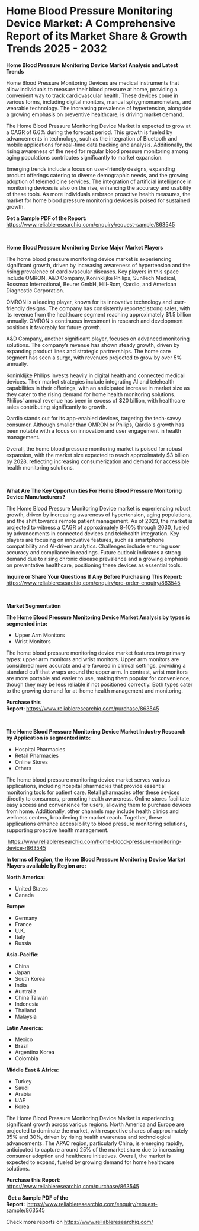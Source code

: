 <p><h1>Home Blood Pressure Monitoring Device Market: A Comprehensive Report of its Market Share & Growth Trends 2025 - 2032</h1></p><p><strong>Home Blood Pressure Monitoring Device Market Analysis and Latest Trends</strong></p>
<p><p>Home Blood Pressure Monitoring Devices are medical instruments that allow individuals to measure their blood pressure at home, providing a convenient way to track cardiovascular health. These devices come in various forms, including digital monitors, manual sphygmomanometers, and wearable technology. The increasing prevalence of hypertension, alongside a growing emphasis on preventive healthcare, is driving market demand.</p><p>The Home Blood Pressure Monitoring Device Market is expected to grow at a CAGR of 6.6% during the forecast period. This growth is fueled by advancements in technology, such as the integration of Bluetooth and mobile applications for real-time data tracking and analysis. Additionally, the rising awareness of the need for regular blood pressure monitoring among aging populations contributes significantly to market expansion. </p><p>Emerging trends include a focus on user-friendly designs, expanding product offerings catering to diverse demographic needs, and the growing adoption of telemedicine services. The integration of artificial intelligence in monitoring devices is also on the rise, enhancing the accuracy and usability of these tools. As more individuals embrace proactive health measures, the market for home blood pressure monitoring devices is poised for sustained growth.</p></p>
<p><strong>Get a Sample PDF of the Report:&nbsp;</strong> <a href="https://www.reliableresearchiq.com/enquiry/request-sample/863545?utm_campaign=3062&utm_medium=2&utm_source=Github&utm_content=ia&utm_term=04032025&utm_id=home-blood-pressure-monitoring-device">https://www.reliableresearchiq.com/enquiry/request-sample/863545</a></p>
<p>&nbsp;</p>
<p><strong>Home Blood Pressure Monitoring Device Major Market Players</strong></p>
<p><p>The home blood pressure monitoring device market is experiencing significant growth, driven by increasing awareness of hypertension and the rising prevalence of cardiovascular diseases. Key players in this space include OMRON, A&D Company, Koninklijke Philips, SunTech Medical, Rossmax International, Beurer GmbH, Hill-Rom, Qardio, and American Diagnostic Corporation.</p><p>OMRON is a leading player, known for its innovative technology and user-friendly designs. The company has consistently reported strong sales, with its revenue from the healthcare segment reaching approximately $1.5 billion annually. OMRON's continuous investment in research and development positions it favorably for future growth.</p><p>A&D Company, another significant player, focuses on advanced monitoring solutions. The company’s revenue has shown steady growth, driven by expanding product lines and strategic partnerships. The home care segment has seen a surge, with revenues projected to grow by over 5% annually.</p><p>Koninklijke Philips invests heavily in digital health and connected medical devices. Their market strategies include integrating AI and telehealth capabilities in their offerings, with an anticipated increase in market size as they cater to the rising demand for home health monitoring solutions. Philips' annual revenue has been in excess of $20 billion, with healthcare sales contributing significantly to growth.</p><p>Qardio stands out for its app-enabled devices, targeting the tech-savvy consumer. Although smaller than OMRON or Philips, Qardio's growth has been notable with a focus on innovation and user engagement in health management.</p><p>Overall, the home blood pressure monitoring market is poised for robust expansion, with the market size expected to reach approximately $3 billion by 2028, reflecting increasing consumerization and demand for accessible health monitoring solutions.</p></p>
<p>&nbsp;</p>
<p><strong>What Are The Key Opportunities For Home Blood Pressure Monitoring Device Manufacturers?</strong></p>
<p><p>The Home Blood Pressure Monitoring Device market is experiencing robust growth, driven by increasing awareness of hypertension, aging populations, and the shift towards remote patient management. As of 2023, the market is projected to witness a CAGR of approximately 8-10% through 2030, fueled by advancements in connected devices and telehealth integration. Key players are focusing on innovative features, such as smartphone compatibility and AI-driven analytics. Challenges include ensuring user accuracy and compliance in readings. Future outlook indicates a strong demand due to rising chronic disease prevalence and a growing emphasis on preventative healthcare, positioning these devices as essential tools.</p></p>
<p><strong>Inquire or Share Your Questions If Any Before Purchasing This Report:</strong> <a href="https://www.reliableresearchiq.com/enquiry/pre-order-enquiry/863545?utm_campaign=3062&utm_medium=2&utm_source=Github&utm_content=ia&utm_term=04032025&utm_id=home-blood-pressure-monitoring-device">https://www.reliableresearchiq.com/enquiry/pre-order-enquiry/863545</a></p>
<p>&nbsp;</p>
<p><strong>Market Segmentation</strong></p>
<p><strong>The Home Blood Pressure Monitoring Device Market Analysis by types is segmented into:</strong></p>
<p><ul><li>Upper Arm Monitors</li><li>Wrist Monitors</li></ul></p>
<p><p>The home blood pressure monitoring device market features two primary types: upper arm monitors and wrist monitors. Upper arm monitors are considered more accurate and are favored in clinical settings, providing a standard cuff that wraps around the upper arm. In contrast, wrist monitors are more portable and easier to use, making them popular for convenience, though they may be less reliable if not positioned correctly. Both types cater to the growing demand for at-home health management and monitoring.</p></p>
<p><strong>Purchase this Report:&nbsp;</strong><a href="https://www.reliableresearchiq.com/purchase/863545?utm_campaign=3062&utm_medium=2&utm_source=Github&utm_content=ia&utm_term=04032025&utm_id=home-blood-pressure-monitoring-device">https://www.reliableresearchiq.com/purchase/863545</a></p>
<p>&nbsp;</p>
<p><strong>The Home Blood Pressure Monitoring Device Market Industry Research by Application is segmented into:</strong></p>
<p><ul><li>Hospital Pharmacies</li><li>Retail Pharmacies</li><li>Online Stores</li><li>Others</li></ul></p>
<p><p>The home blood pressure monitoring device market serves various applications, including hospital pharmacies that provide essential monitoring tools for patient care. Retail pharmacies offer these devices directly to consumers, promoting health awareness. Online stores facilitate easy access and convenience for users, allowing them to purchase devices from home. Additionally, other channels may include health clinics and wellness centers, broadening the market reach. Together, these applications enhance accessibility to blood pressure monitoring solutions, supporting proactive health management.</p></p>
<p><a href="https://www.reliableresearchiq.com/home-blood-pressure-monitoring-device-r863545?utm_campaign=3062&utm_medium=2&utm_source=Github&utm_content=ia&utm_term=04032025&utm_id=home-blood-pressure-monitoring-device">&nbsp;https://www.reliableresearchiq.com/home-blood-pressure-monitoring-device-r863545</a></p>
<p><strong>In terms of Region, the Home Blood Pressure Monitoring Device Market Players available by Region are:</strong></p>
<p>
    <p> <strong> North America: </strong>
        <ul>
            <li>United States</li>
            <li>Canada</li>
        </ul>
        </p> 
    <p> <strong> Europe: </strong>
        <ul>
            <li>Germany</li>
            <li>France</li>
            <li>U.K.</li>
            <li>Italy</li>
            <li>Russia</li>
        </ul>
        </p> 
    <p> <strong> Asia-Pacific: </strong>
        <ul>
            <li>China</li>
            <li>Japan</li>
            <li>South Korea</li>
            <li>India</li>
            <li>Australia</li>
            <li>China Taiwan</li>
            <li>Indonesia</li>
            <li>Thailand</li>
            <li>Malaysia</li>
        </ul>
        </p> 
    <p> <strong> Latin America: </strong>
        <ul>
            <li>Mexico</li>
            <li>Brazil</li>
            <li>Argentina Korea</li>
            <li>Colombia</li>
        </ul>
        </p> 
    <p> <strong> Middle East & Africa: </strong>
        <ul>
            <li>Turkey</li>
            <li>Saudi</li>
            <li>Arabia</li>
            <li>UAE</li>
            <li>Korea</li>
        </ul>
    </p>
    </p>
<p><p>The Home Blood Pressure Monitoring Device Market is experiencing significant growth across various regions. North America and Europe are projected to dominate the market, with respective shares of approximately 35% and 30%, driven by rising health awareness and technological advancements. The APAC region, particularly China, is emerging rapidly, anticipated to capture around 25% of the market share due to increasing consumer adoption and healthcare initiatives. Overall, the market is expected to expand, fueled by growing demand for home healthcare solutions.</p></p>
<p><strong>Purchase this Report: </strong><a href="https://www.reliableresearchiq.com/purchase/863545?utm_campaign=3062&utm_medium=2&utm_source=Github&utm_content=ia&utm_term=04032025&utm_id=home-blood-pressure-monitoring-device">https://www.reliableresearchiq.com/purchase/863545</a></p>
<p>&nbsp;<strong>Get a Sample PDF of the Report:&nbsp;&nbsp;</strong><a href="https://www.reliableresearchiq.com/enquiry/request-sample/863545?utm_campaign=3062&utm_medium=2&utm_source=Github&utm_content=ia&utm_term=04032025&utm_id=home-blood-pressure-monitoring-device">https://www.reliableresearchiq.com/enquiry/request-sample/863545</a></p>
<p><strong></strong></p>
<p>Check more reports on <a href="https://www.reliableresearchiq.com/?utm_campaign=3062&utm_medium=2&utm_source=Github&utm_content=ia&utm_term=04032025&utm_id=home-blood-pressure-monitoring-device">https://www.reliableresearchiq.com/</a></p>
